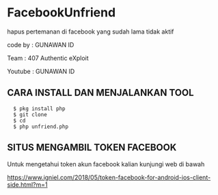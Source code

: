 # FacebookUnfriend
hapus pertemanan di facebook yang sudah lama tidak aktif

code by : GUNAWAN ID


Team : 407 Authentic eXploit


Youtube : GUNAWAN ID

## CARA INSTALL DAN MENJALANKAN TOOL
      $ pkg install php
      $ git clone 
      $ cd 
      $ php unfriend.php


## SITUS MENGAMBIL TOKEN FACEBOOK
Untuk mengetahui token akun facebook kalian kunjungi web di bawah

https://www.igniel.com/2018/05/token-facebook-for-android-ios-client-side.html?m=1


 
